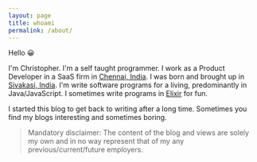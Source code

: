 ```yaml
---
layout: page
title: whoami
permalink: /about/
---
```


Hello 😀

I'm Christopher. I'm a self taught programmer. I work as a Product Developer in a SaaS firm in [Chennai, India](https://en.wikipedia.org/wiki/Chennai). I was born and brought up in [Sivakasi, India](https://en.wikipedia.org/wiki/Sivakasi). 
I'm write software programs for a living, predominantly in Java/JavaScript. I sometimes write programs in [Elixir](https://en.wikipedia.org/wiki/Elixir_(programming_language)) for fun. 

I started this blog to get back to writing after a long time. Sometimes you find my blogs interesting and sometimes boring.

> Mandatory disclaimer: The content of the blog and views are solely my own and in no way represent that of my any previous/current/future employers.